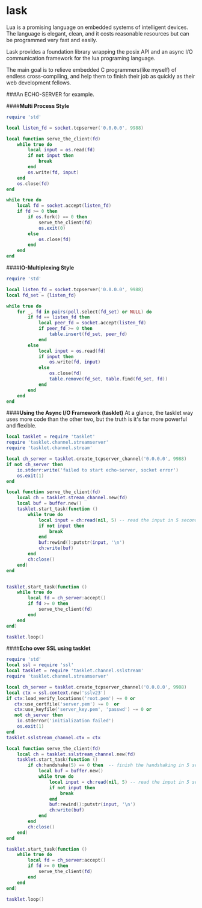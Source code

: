 # lask
Lua is a promising language on embedded systems of intelligent devices. The language is elegant, clean, and it costs reasonable resources but can be programmed very fast and easily.

Lask provides a foundation library wrapping the posix API and an async I/O communication framework for the lua programing language.

The main goal is to relieve embedded C programmers(like myself) of endless cross-compiling, and help them to finish their job as quickly as their web development fellows.


###An ECHO-SERVER for example.

####**Multi Process Style**

```lua
require 'std'

local listen_fd = socket.tcpserver('0.0.0.0', 9988)

local function serve_the_client(fd)
    while true do
        local input = os.read(fd)
        if not input then
            break
        end
        os.write(fd, input)
    end
    os.close(fd)
end

while true do
    local fd = socket.accept(listen_fd)
    if fd >= 0 then
        if os.fork() == 0 then
            serve_the_client(fd)
            os.exit(0)
        else
            os.close(fd)
        end
    end
end
```

####**IO-Multiplexing Style**
```lua
require 'std'

local listen_fd = socket.tcpserver('0.0.0.0', 9988)
local fd_set = {listen_fd}

while true do
    for _, fd in pairs(poll.select(fd_set) or NULL) do
        if fd == listen_fd then
            local peer_fd = socket.accept(listen_fd)
            if peer_fd >= 0 then
                table.insert(fd_set, peer_fd)
            end
        else
            local input = os.read(fd)
            if input then
                os.write(fd, input)
            else
                os.close(fd)
                table.remove(fd_set, table.find(fd_set, fd))
            end
        end
    end
end
```

####**Using the Async I/O Framework (tasklet)**
At a glance, the tasklet way uses more code than the other two, but the truth is it's far more powerful and flexible.

```lua
local tasklet = require 'tasklet'
require 'tasklet.channel.streamserver'
require 'tasklet.channel.stream'

local ch_server = tasklet.create_tcpserver_channel('0.0.0.0', 9988)
if not ch_server then
    io.stderr:write('failed to start echo-server, socket error')
    os.exit(1)
end

local function serve_the_client(fd)
    local ch = tasklet.stream_channel.new(fd)
    local buf = buffer.new()
    tasklet.start_task(function ()
        while true do
            local input = ch:read(nil, 5) -- read the input in 5 seconds or we'll just quit
            if not input then
                break
            end
            buf:rewind():putstr(input, '\n')
            ch:write(buf)
        end
        ch:close()
    end)
end


tasklet.start_task(function ()
    while true do
        local fd = ch_server:accept()
        if fd >= 0 then
            serve_the_client(fd)
        end
    end
end)

tasklet.loop()
```

####**Echo over SSL using tasklet**

```lua
require 'std'
local ssl = require 'ssl'
local tasklet = require 'tasklet.channel.sslstream'
require 'tasklet.channel.streamserver'

local ch_server = tasklet.create_tcpserver_channel('0.0.0.0', 9988)
local ctx = ssl.context.new('sslv23')
if ctx:load_verify_locations('root.pem') ~= 0 or 
   ctx:use_certfile('server.pem') ~= 0  or
   ctx:use_keyfile('server_key.pem', 'passwd') ~= 0 or
   not ch_server then
    io.stderror('initialization failed')
    os.exit(1)
end
tasklet.sslstream_channel.ctx = ctx

local function serve_the_client(fd)
    local ch = tasklet.sslstream_channel.new(fd)
    tasklet.start_task(function ()
        if ch:handshake(5) == 0 then  -- finish the handshaking in 5 seconds
            local buf = buffer.new()
            while true do
                local input = ch:read(nil, 5) -- read the input in 5 seconds
                if not input then
                    break
                end
                buf:rewind():putstr(input, '\n')
                ch:write(buf)
            end
        end
        ch:close()
    end)
end

tasklet.start_task(function ()
    while true do 
        local fd = ch_server:accept()
        if fd >= 0 then
            serve_the_client(fd)
        end
    end
end)

tasklet.loop()
```
